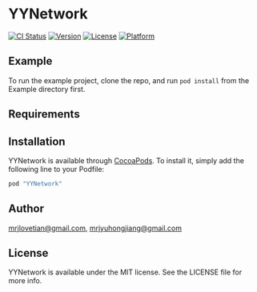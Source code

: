 # YYNetwork

[![CI Status](http://img.shields.io/travis/mrjlovetian@gmail.com/YYNetwork.svg?style=flat)](https://travis-ci.org/mrjlovetian@gmail.com/YYNetwork)
[![Version](https://img.shields.io/cocoapods/v/YYNetwork.svg?style=flat)](http://cocoapods.org/pods/YYNetwork)
[![License](https://img.shields.io/cocoapods/l/YYNetwork.svg?style=flat)](http://cocoapods.org/pods/YYNetwork)
[![Platform](https://img.shields.io/cocoapods/p/YYNetwork.svg?style=flat)](http://cocoapods.org/pods/YYNetwork)

## Example

To run the example project, clone the repo, and run `pod install` from the Example directory first.

## Requirements

## Installation

YYNetwork is available through [CocoaPods](http://cocoapods.org). To install
it, simply add the following line to your Podfile:

```ruby
pod "YYNetwork"
```

## Author

mrjlovetian@gmail.com, mrjyuhongjiang@gmail.com

## License

YYNetwork is available under the MIT license. See the LICENSE file for more info.

